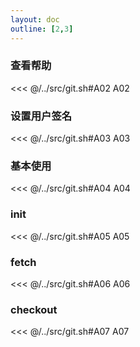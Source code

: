 ```yaml
---
layout: doc
outline: [2,3]
---
```


### 查看帮助
<<< @/../src/git.sh#A02
<ID>A02</ID>

### 设置用户签名
<<< @/../src/git.sh#A03
<ID>A03</ID>

### 基本使用
<<< @/../src/git.sh#A04
<ID>A04</ID>

### init
<<< @/../src/git.sh#A05
<ID>A05</ID>

### fetch
<<< @/../src/git.sh#A06
<ID>A06</ID>

### checkout
<<< @/../src/git.sh#A07
<ID>A07</ID>